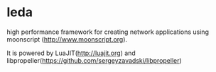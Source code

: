 leda
====

high performance framework for creating network applications using moonscript (http://www.moonscript.org). 

It is powered by LuaJIT(http://luajit.org) and libpropeller(https://github.com/sergeyzavadski/libpropeller)
